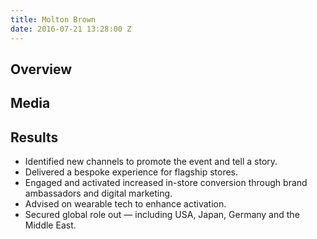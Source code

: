 ```yaml
---
title: Molton Brown
date: 2016-07-21 13:28:00 Z
---
```


## Overview

## Media

## Results
- Identified new channels to promote the event and tell a story.
- Delivered a bespoke experience for flagship stores.
- Engaged and activated increased in-store conversion through brand ambassadors and digital marketing.
- Advised on wearable tech to enhance activation.
- Secured global role out — including USA, Japan, Germany and the Middle East.